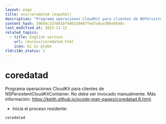 ```yaml
---
layout: page
title: osx/coredatad (español)
description: "Programa operaciones CloudKit para clientes de NSPersistentCloudKitContainer."
content_hash: 39044c337841bf9d6329407fed7a8ce30be9540c
last_modified_at: 2023-11-12
related_topics:
  - title: English version
    url: /en/osx/coredatad.html
    icon: bi bi-globe
tldri18n_status: 2
---
```

# coredatad

Programa operaciones CloudKit para clientes de NSPersistentCloudKitContainer.
No debe ser invocado manualmente.
Más información: <https://keith.github.io/xcode-man-pages/coredatad.8.html>.

- Inicia el proceso residente:

`coredatad`
